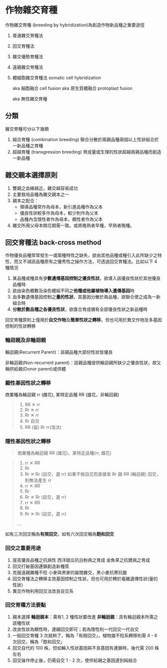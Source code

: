 # 作物雜交育種

作物雜交育種 (breeding by hybridization)為創造作物新品種之重要途徑

1. 普通雜交育種法

2. 回交育種法

3. 雜交優勢育種法

4. 遠親雜交育種法

5. 體細胞雜交育種法 somatic cell hybridization

   aka 細胞融合 cell fusion
   aka 原生質體融合 protoplast fusion

   aka 無性雜交育種

## 分類

雜交育種可分以下幾類

1. 組合育種 (combination breeding) 
   聯合分散於兩親品種兩個以上性狀組合於一新品種之育種
2. 超越育種 (transgression breeding)
   育成量或生理的性狀超越兩親品種而創造一新品種

## 雜交親本選擇原則

1. 雙親之血緣越近，雜交越容易成功
2. 主要栽培品種為雜交親本之一
3. 親本之配合：
   + 領導品種常作為母本，新引進品種作為父本
   + 優良性狀較多作為母本，較少則作為父本
   + 品種內含隱性者作為母本，顯性者作為父本
4. 雜交所用父母本開花期需一致。或將晚熟者早種，早熟者晚種。

## 回交育種法 back-cross method

作物優良品種常常發生一或兩種特性之缺失，欲由其他品種或種引入此所缺少之特性，而又不減該品種原有之優秀性之操作方法，可透過回交育種法。比如以下 4 種情況

1. 某品種或種具有**少數遺傳基因控制之優良性狀**。欲導入該優良性狀於其他優良品種時
2. 欲由染色體數及染色體組不同之**他種或他屬植物導入遺傳基因**時
3. 由多數遺傳基因控制之**量的性狀**，其基因分散於兩品種，欲聯合使之成為一新組合時
4. **分散於數品種之各優良性狀**，欲匯合育成備有全部優良性狀之新品種時

回交育種原則上僅用於**自交作物**及**簡單性狀之轉移**，但也可用於異交作物及多基因控制的性狀轉移

### 輪迴親及非輪迴親

輪迴親(Recurrent Parent)：該親品種大部份性狀皆優良

非輪迴親(Non-recurrent parent)：該親品種提供輪迴親所缺少之優良性狀，故又稱供給親(Donor parent)或供體

### 顯性基因性狀之轉移

商業種為輪迴親 rr (雌花), 某特定品種 RR (雄花，非輪回親)

> 1. RR ✕ *rr*
> 2. Rr ✕ *rr*
> 3. Rr ✕ *rr*
> 4. Rr 自交
> 5. RR (留) Rr rr(淘汰)

### 隱性基因性狀之轉移

> 商業種為輪迴親 RR (雄花)，某特定品種(rr, 雌花)

> 1. rr ✕ *RR*
> 2. Rr
> 3. Rr ✕ Rr (自交，選 rr)  如果不做自交而直接拿 Rr 跟 RR (輪迴親) 回交，則無法產生 rr
> 4. rr ✕ *RR*
> 5. Rr
> 6. Rr ✕ Rr (自交，選 rr)
> 7. rr ✕ RR
> 8. Rr
> 9. Rr ✕ Rr (自交，選 rr)
>
> ...

如有三次回交稱為**有限回交**，如有六次回交稱為**飽和回交**

### 回交之重要用途

1. 提高優良品種之抗病性
   西洋甜瓜抗白粉病之育成
   金魚草之抗銹病之育成
2. 回交打破基因連鎖創造新種質
3. 克服遠親雜種不稔
   小麥與黑麥的屬間雜交，黑小麥抗寒抗酸
4. 回交育種法之轉移主效基因控制之性狀，但也可用於轉於複雜遺傳性狀(量的性狀)
5. 異交作物利用回交法改良自交系

### 回交育種方法要點

1. 親本選擇
   **輪迴親本**：需有1, 2 種性狀要改進
   **非輪迴親**：具有輪迴親本所需之該種性狀
2. 改良性狀為顯性時，連續回交即可；若為隱性則一代回交一代自交
3. 一般回交育種 3 次就夠了，稱為「有限回交」，植物雄不稔系轉移則需 4 - 6 次回交，稱為「飽和回交」
4. 回交自代約 100 株，但如輪入性狀基因與不良基因有連鎖時，後代需 200 株左右
5. 回交操作停止後，仍需自交 1 - 2 次，使供給親之基因達到純結合